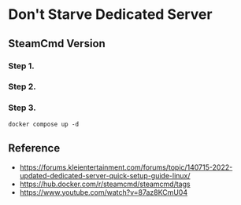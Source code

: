 # Don't Starve Dedicated Server

## SteamCmd Version

### Step 1.

### Step 2.


### Step 3.

```
docker compose up -d
```

## Reference
- https://forums.kleientertainment.com/forums/topic/140715-2022-updated-dedicated-server-quick-setup-guide-linux/
- https://hub.docker.com/r/steamcmd/steamcmd/tags
- https://www.youtube.com/watch?v=87az8KCmU04
